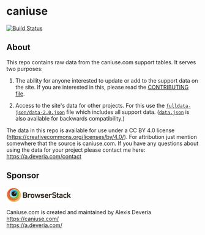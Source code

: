 # caniuse
[![Build Status](https://travis-ci.org/Fyrd/caniuse.svg?branch=master)](https://travis-ci.org/Fyrd/caniuse)

## About

This repo contains raw data from the caniuse.com support tables. It serves two purposes:

1. The ability for anyone interested to update or add to the support data on the site. If you are interested in this, please read the [CONTRIBUTING file](CONTRIBUTING.md).

2. Access to the site's data for other projects. For this use the [`fulldata-json/data-2.0.json`](fulldata-json/data-2.0.json) file which includes all support data. ([`data.json`](data.json) is also available for backwards compatibility.)

The data in this repo is available for use under a CC BY 4.0 license (https://creativecommons.org/licenses/by/4.0/). For attribution just mention somewhere that the source is caniuse.com. If you have any questions about using the data for your project please contact me here: https://a.deveria.com/contact

## Sponsor

[![Browserstack](/browserstack-logo.png)](https://browserstack.com)


Caniuse.com is created and maintained by Alexis Deveria
<br>https://caniuse.com/
<br>https://a.deveria.com/
